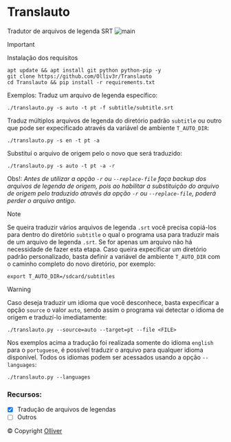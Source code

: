 # Translauto
Tradutor de arquivos de legenda SRT
![main](https://github.com/Olliv3r/Translauto/blob/main/media/translauto.gif)

> [!IMPORTANT]
> Instalação dos requisitos
```
apt update && apt install git python python-pip -y
git clone https://github.com/Olliv3r/Translauto
cd Translauto && pip install -r requirements.txt
```

Exemplos:
Traduz um arquivo de legenda específico:
```
./translauto.py -s auto -t pt -f subtitle/subtitle.srt
```
Traduz múltiplos arquivos de legenda do diretório padrão `subtitle` ou outro que pode ser expecificado através da variável de ambiente `T_AUTO_DIR`:
```
./translauto.py -s en -t pt -a
```
Substituí o arquivo de origem pelo o novo que será traduzido:
```
./translauto.py -s auto -t pt -a -r
```
Obs!: *Antes de utilizar a opção `-r` ou `--replace-file` faça backup dos arquivos de legenda de origem, pois ao habilitar a substituição do arquivo de origem pelo traduzido através da opção `-r` ou `--replace-file`, poderá perder o arquivo antigo*.

> [!NOTE]
> Se queira traduzir vários arquivos de legenda `.srt` você precisa copiá-los para dentro do diretório `subtitle` o qual o programa usa para traduzir mais de um arquivo de legenda `.srt`. Se for apenas um arquivo não há necessidade de fazer esta etapa.
> Caso queira expecificar um diretório padrão personalizado, basta definir a variável de ambiente `T_AUTO_DIR` com o caminho completo do novo diretório, por exemplo:

```
export T_AUTO_DIR=/sdcard/subtitles
```

> [!WARNING]
> Caso deseja traduzir um idioma que você desconhece, basta expecificar a opção `source` o valor `auto`, sendo assim o programa vai detectar o idioma de origem e traduzí-lo imediatamente:
```
./translauto.py --source=auto --target=pt --file <FILE>
```

Nos exemplos acima a tradução foi realizada somente do idioma `english` para o `portuguese`, é possível traduzir o arquivo para qualquer idioma disponível. Todos os idiomas podem ser acessados usando a opção `--languages`:
```
./translauto.py --languages
```

### Recursos:

- [x] Tradução de arquivos de legendas
- [ ] Outros

© Copyright [Olliver](https://github.com/Olliv3r)
